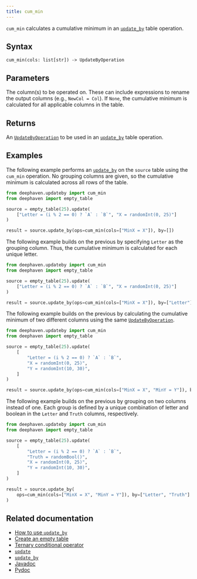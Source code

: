 ```yaml
---
title: cum_min
---
```


`cum_min` calculates a cumulative minimum in an [`update_by`](./updateBy.md) table operation.

## Syntax

```
cum_min(cols: list[str]) -> UpdateByOperation
```

## Parameters

<ParamTable>
<Param name="cols" type="list[str]">

The column(s) to be operated on. These can include expressions to rename the output columns (e.g., `NewCol = Col`). If `None`, the cumulative minimum is calculated for all applicable columns in the table.

</Param>
</ParamTable>

## Returns

An [`UpdateByOperation`](./updateBy.md#parameters) to be used in an [`update_by`](./updateBy.md) table operation.

## Examples

The following example performs an [`update_by`](./updateBy.md) on the `source` table using the `cum_min` operation. No grouping columns are given, so the cumulative minimum is calculated across all rows of the table.

```python order=result,source
from deephaven.updateby import cum_min
from deephaven import empty_table

source = empty_table(25).update(
    ["Letter = (i % 2 == 0) ? `A` : `B`", "X = randomInt(0, 25)"]
)

result = source.update_by(ops=cum_min(cols=["MinX = X"]), by=[])
```

The following example builds on the previous by specifying `Letter` as the grouping column. Thus, the cumulative minimum is calculated for each unique letter.

```python order=result,source
from deephaven.updateby import cum_min
from deephaven import empty_table

source = empty_table(25).update(
    ["Letter = (i % 2 == 0) ? `A` : `B`", "X = randomInt(0, 25)"]
)

result = source.update_by(ops=cum_min(cols=["MinX = X"]), by=["Letter"])
```

The following example builds on the previous by calculating the cumulative minimum of two different columns using the same [`UpdateByOperation`](./updateBy.md#parameters).

```python order=result,source
from deephaven.updateby import cum_min
from deephaven import empty_table

source = empty_table(25).update(
    [
        "Letter = (i % 2 == 0) ? `A` : `B`",
        "X = randomInt(0, 25)",
        "Y = randomInt(10, 30)",
    ]
)

result = source.update_by(ops=cum_min(cols=["MinX = X", "MinY = Y"]), by=["Letter"])
```

The following example builds on the previous by grouping on two columns instead of one. Each group is defined by a unique combination of letter and boolean in the `Letter` and `Truth` columns, respectively.

```python order=result,source
from deephaven.updateby import cum_min
from deephaven import empty_table

source = empty_table(25).update(
    [
        "Letter = (i % 2 == 0) ? `A` : `B`",
        "Truth = randomBool()",
        "X = randomInt(0, 25)",
        "Y = randomInt(10, 30)",
    ]
)

result = source.update_by(
    ops=cum_min(cols=["MinX = X", "MinY = Y"]), by=["Letter", "Truth"]
)
```

## Related documentation

- [How to use `update_by`](../../../how-to-guides/rolling-aggregations.md)
- [Create an empty table](../../../how-to-guides/new-and-empty-table.md#empty_table)
- [Ternary conditional operator](../../../how-to-guides/ternary-if-how-to.md)
- [`update`](../select/update.md)
- [`update_by`](./updateBy.md)
- [Javadoc](https://deephaven.io/core/javadoc/io/deephaven/api/updateby/UpdateByOperation.html#CumMin(java.lang.String...))
- [Pydoc](/core/pydoc/code/deephaven.updateby.html#deephaven.updateby.cum_min)
